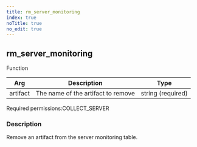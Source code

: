 ```yaml
---
title: rm_server_monitoring
index: true
noTitle: true
no_edit: true
---
```




<div class="vql_item"></div>


## rm_server_monitoring
<span class='vql_type label label-warning pull-right page-header'>Function</span>



<div class="vqlargs"></div>

Arg | Description | Type
----|-------------|-----
artifact|The name of the artifact to remove|string (required)

<span class="permission_list vql_type">Required permissions:</span><span class="permission_list linkcolour label label-important">COLLECT_SERVER</span>

### Description

Remove an artifact from the server monitoring table.

